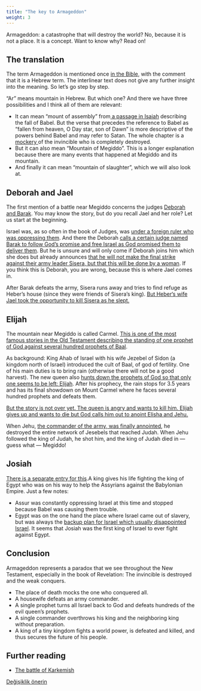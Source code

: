 ```yaml
---
title: "The key to Armageddon"
weight: 3
---
```



Armageddon: a catastrophe that will destroy the world? No, because it is not a place. It is a concept. Want to know why? Read on!


## The translation

<a name="02ee"></a>
The term Armageddon is mentioned once [in the Bible,](https://www.bibleserver.com/NIV/Revelation16%3A16) with the comment that it is a Hebrew term. The interlinear text does not give any further insight into the meaning. So let’s go step by step.

“Ar” means mountain in Hebrew. But which one? And there we have three possibilities and I think all of them are relevant:

- It can mean “mount of assembly” from[ a passage in Isaiah](https://www.bibleserver.com/NIV/Isaiah14%3A13) describing the fall of Babel. But the verse that precedes the reference to Babel as “fallen from heaven, O Day star, son of Dawn” is more descriptive of the powers behind Babel and may refer to Satan. The whole chapter is a [mockery ](https://www.bibleserver.com/NIV/Isaiah14%3A3-4)of the invincible who is completely destroyed.
- But it can also mean “Mountain of Megiddo”. This is a longer explanation because there are many events that happened at Megiddo and its mountain.
- And finally it can mean “mountain of slaughter”, which we will also look at.



## Deborah and Jael

<a name="4d88"></a>
The first mention of a battle near Megiddo concerns the judges [Deborah and Barak](https://www.bibleserver.com/NIV/Judges4). You may know the story, but do you recall Jael and her role? Let us start at the beginning.

Israel was, as so often in the book of Judges, was [under a foreign ruler who was oppressing them](https://www.bibleserver.com/NIV/Judges4%3A1-3). And there the Deborah [calls a certain judge named Barak to follow God’s promise and free Israel as God promised them to deliver them](https://www.bibleserver.com/NIV/Judges4%3A3-7). But he is unsure and will only come if Deborah joins him which she does but already announces [that he will not make the final strike against their army leader Sisera, but that this will be done by a woman](https://www.bibleserver.com/NIV/Judges4%3A8-9). If you think this is Deborah, you are wrong, because this is where Jael comes in.

After Barak defeats the army, Sisera runs away and tries to find refuge as Heber’s house (since they were friends of Sisera’s king). [But Heber‘s wife Jael took the opportunity to kill Sisera as he slept.](https://www.bibleserver.com/NIV/Judges4%3A15-21)


## Elijah

<a name="d43b"></a>
The mountain near Megiddo is called Carmel. [This is one of the most famous stories in the Old Testament describing the standing of one prophet of God against several hundred prophets of Baal](https://www.bibleserver.com/NIV/1%20Kings18).

As background: King Ahab of Israel with his wife Jezebel of Sidon (a kingdom north of Israel) introduced the cult of Baal, of god of fertility. One of his main duties is to bring rain (otherwise there will not be a good harvest). The new queen also [hunts down the prophets of God so that only one seems to be left: Elijah](https://www.bibleserver.com/NIV/1%20Kings19%3A10). After his prophecy, the rain stops for 3.5 years and has its final showdown on Mount Carmel where he faces several hundred prophets and defeats them.

[But the story is not over yet. The queen is angry and wants to kill him. Elijah gives up and wants to die but God calls him out to anoint Elisha and Jehu.](https://www.bibleserver.com/NIV/1%20Kings19)

When Jehu, [the commander of the army, was finally annointed](https://www.bibleserver.com/NIV/2%20Kings9), he destroyed the entire network of Jesebels that reached Judah. When Jehu followed the king of Judah, he shot him, and the king of Judah died in — guess what — Megiddo!


## Josiah

<a name="a257"></a>
[There is a separate entry for this](../../../content/bowls/expl/armageddon-and-the-battle-of-karkemish).A king gives his life fighting the king of Egypt who was on his way to help the Assyrians against the Babylonian Empire. Just a few notes:

- Assur was constantly oppressing Israel at this time and stopped because Babel was causing them trouble.
- Egypt was on the one hand the place where Israel came out of slavery, but was always the [backup plan for Israel which usually disappointed Israel](https://www.bibleserver.com/NIV/2%20Kings18%3A21). It seems that Josiah was the first king of Israel to ever fight against Egypt.



## Conclusion

<a name="c932"></a>
Armageddon represents a paradox that we see throughout the New Testament, especially in the book of Revelation: The invincible is destroyed and the weak conquers.

- The place of death mocks the one who conquered all.
- A housewife defeats an army commander.
- A single prophet turns all Israel back to God and defeats hundreds of the evil queen’s prophets.
- A single commander overthrows his king and the neighboring king without preparation.
- A king of a tiny kingdom fights a world power, is defeated and killed, and thus secures the future of his people.



## Further reading

<a name="840b"></a>
- [The battle of Karkemish](../../../content/bowls/expl/armageddon-and-the-battle-of-karkemish)







[Değişiklik önerin](https://github.com/revelation-today/revelation-today/blob/main/exampleSite/content/docs/content/bowls/expl/the-key-to-armageddon.md)
